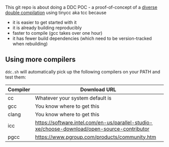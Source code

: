 This git repo is about doing a DDC POC - a proof-of-concept of a [diverse double compilation](https://www.schneier.com/blog/archives/2006/01/countering_trus.html) using tinycc aka tcc because
* it is easier to get started with it
* it is already building reproducibly
* faster to compile (gcc takes over one hour)
* it has fewer build dependencies (which need to be version-tracked when rebuilding)

## Using more compilers

`ddc.sh` will automatically pick up the following compilers on your PATH and
test them:

Compiler      | Download URL
--------------|-------------------------------------
cc            | Whatever your system default is
gcc           | You know where to get this
clang         | You know where to get this
icc           | https://software.intel.com/en-us/parallel-studio-xe/choose-download/open-source-contributor
pgcc          | https://www.pgroup.com/products/community.htm
